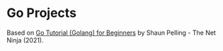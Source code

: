 # Go Projects

Based on [Go Tutorial (Golang) for Beginners](https://www.youtube.com/watch?v=etSN4X_fCnM&list=PL4cUxeGkcC9gC88BEo9czgyS72A3doDeM) by Shaun Pelling - The Net Ninja (2021).

